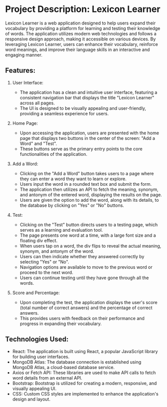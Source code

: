 # Project Description: Lexicon Learner

Lexicon Learner is a web application designed to help users expand their vocabulary 
by providing a platform for learning and testing their knowledge of words. The 
application utilizes modern web technologies and follows a responsive design approach, 
making it accessible on various devices. By leveraging Lexicon Learner, users can 
enhance their vocabulary, reinforce word meanings, and improve their language 
skills in an interactive and engaging manner.

## Features:

1. User Interface:
   - The application has a clean and intuitive user interface, featuring a consistent navigation bar that displays the title "Lexicon Learner" across all pages.
   - The UI is designed to be visually appealing and user-friendly, providing a seamless experience for users.

2. Home Page:
   - Upon accessing the application, users are presented with the home page that displays two buttons in the center of the screen: "Add a Word" and "Test".
   - These buttons serve as the primary entry points to the core functionalities of the application.

3. Add a Word:
   - Clicking on the "Add a Word" button takes users to a page where they can enter a word they want to learn or explore.
   - Users input the word in a rounded text box and submit the form.
   - The application then utilizes an API to fetch the meaning, synonym, and antonym of the entered word, displaying the results on the page.
   - Users are given the option to add the word, along with its details, to the database by clicking on "Yes" or "No" buttons.

4. Test:
   - Clicking on the "Test" button directs users to a testing page, which serves as a learning and evaluation tool.
   - The page presents one word at a time, with a large font size and a floating div effect.
   - When users tap on a word, the div flips to reveal the actual meaning, synonym, and antonym of the word.
   - Users can then indicate whether they answered correctly by selecting "Yes" or "No".
   - Navigation options are available to move to the previous word or proceed to the next word.
   - Users can continue testing until they have gone through all the words.

5. Score and Percentage:
   - Upon completing the test, the application displays the user's score (total number of correct answers) and the percentage of correct answers.
   - This provides users with feedback on their performance and progress in expanding their vocabulary.

## Technologies Used:

- React: The application is built using React, a popular JavaScript library for building user interfaces.
- MongoDB Atlas: The database connection is established using MongoDB Atlas, a cloud-based database service.
- Axios or Fetch API: These libraries are used to make API calls to fetch word details from an external API.
- Bootstrap: Bootstrap is utilized for creating a modern, responsive, and visually appealing UI.
- CSS: Custom CSS styles are implemented to enhance the application's design and layout.
